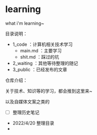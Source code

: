 # learning

what i'm learning~

目录说明：

- 1_code ：计算机相关技术学习
  - main.md ：主要学习
  - shit.md ：踩过的坑
- 2_waiting ：其他等待整理的随记
- 3_public ：已经发布的文章



仓库介绍：

关于技术、知识等的学习，都会推到这里来~

以及自媒体文案之类的



- [ ] 整理历史笔记



- 2022/4/20 整理目录
- 

